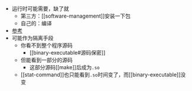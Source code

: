 - 运行时可能需要，缺了就
  - 第三方：[[software-management]]安装一下包
  - 自己的：编译
- [参考](https://www.zhihu.com/tardis/zm/art/235551437)
- 可能作为隔离手段
  - 你看不到整个程序源码
    - [[binary-executable#源码保密]]
  - 但能看到一部分的源码
    - 这部分源码[[make]]后成为`.so`
  - [[stat-command]]也只能看到`.so`时间变了，而[[binary-executable]]没变